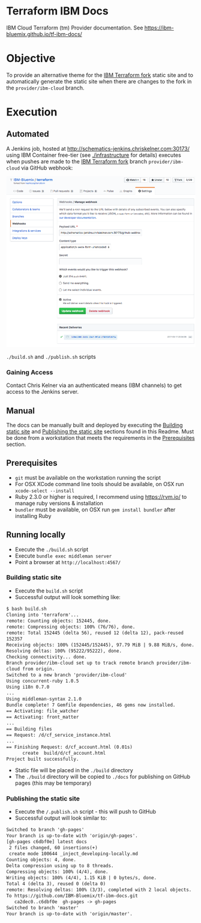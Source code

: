 # Terraform IBM Docs
IBM Cloud Terraform (tm) Provider documentation. See https://ibm-bluemix.github.io/tf-ibm-docs/

# Objective

To provide an alternative theme for the [IBM Terraform fork](https://github.com/IBM-Bluemix/terraform) static site and to automatically generate the static site when there are changes to the fork in the `provider/ibm-cloud` branch.

# Execution

## Automated

A Jenkins job, hosted at http://schematics-jenkins.chriskelner.com:30173/ using IBM Container free-tier (see [./infrastructure](infrastructure) for details) executes when pushes are made to the [IBM Terraform fork](https://github.com/IBM-Bluemix/terraform) branch `provider/ibm-cloud` via GitHub webhook:

![webhook-screenshot](./images/webhook.png)

`./build.sh` and `./publish.sh` scripts

### Gaining Access

Contact Chris Kelner via an authenticated means (IBM channels) to get access to the Jenkins server.

## Manual

The docs can be manually built and deployed by executing the [Building static site](#building-static-site) and [Publishing the static site](#publishing-the-static-site) sections found in this Readme. Must be done from a workstation that meets the requirements in the [Prerequisites](#prerequisites) section.

## Prerequisites

- `git` must be available on the workstation running the script
- For OSX XCode command line tools should be available, on OSX run `xcode-select --install`
- Ruby 2.3.0 or higher is required, I recommend using https://rvm.io/ to manage ruby versions & installation
- `bundler` must be available, on OSX run `gem install bundler` after installing Ruby

## Running locally

- Execute the `./build.sh` script
- Execute `bundle exec middleman server`
- Point a browser at `http://localhost:4567/`

### Building static site

- Execute the `build.sh` script
- Successful output will look something like:
```
$ bash build.sh
Cloning into 'terraform'...
remote: Counting objects: 152445, done.
remote: Compressing objects: 100% (76/76), done.
remote: Total 152445 (delta 56), reused 12 (delta 12), pack-reused 152357
Receiving objects: 100% (152445/152445), 97.79 MiB | 9.88 MiB/s, done.
Resolving deltas: 100% (95222/95222), done.
Checking connectivity... done.
Branch provider/ibm-cloud set up to track remote branch provider/ibm-cloud from origin.
Switched to a new branch 'provider/ibm-cloud'
Using concurrent-ruby 1.0.5
Using i18n 0.7.0
...
Using middleman-syntax 2.1.0
Bundle complete! 7 Gemfile dependencies, 46 gems now installed.
== Activating: file_watcher
== Activating: front_matter
...
== Building files
== Request: /d/cf_service_instance.html
...
== Finishing Request: d/cf_account.html (0.01s)
      create  build/d/cf_account.html
Project built successfully.
```
- Static file will be placed in the `./build` directory
- The `./build` directory will be copied to `./docs` for publishing on GitHub pages (this may be temporary)

### Publishing the static site

- Execute the `/.publish.sh` script - this will push to GitHub
- Successful output will look similar to:
```
Switched to branch 'gh-pages'
Your branch is up-to-date with 'origin/gh-pages'.
[gh-pages c6dbf0e] latest docs
 2 files changed, 60 insertions(+)
 create mode 100644 _inject_developing-locally.md
Counting objects: 4, done.
Delta compression using up to 8 threads.
Compressing objects: 100% (4/4), done.
Writing objects: 100% (4/4), 1.15 KiB | 0 bytes/s, done.
Total 4 (delta 3), reused 0 (delta 0)
remote: Resolving deltas: 100% (3/3), completed with 2 local objects.
To https://github.com/IBM-Bluemix/tf-ibm-docs.git
   ca2dec0..c6dbf0e  gh-pages -> gh-pages
Switched to branch 'master'
Your branch is up-to-date with 'origin/master'.
```
